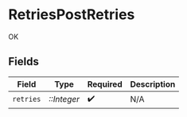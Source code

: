 # RetriesPostRetries

OK


## Fields

| Field              | Type               | Required           | Description        |
| ------------------ | ------------------ | ------------------ | ------------------ |
| `retries`          | *::Integer*        | :heavy_check_mark: | N/A                |